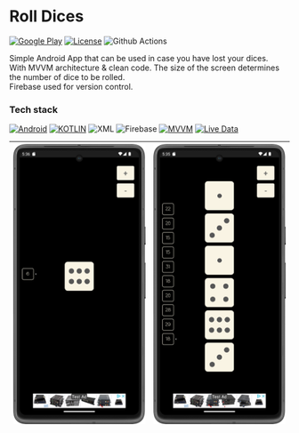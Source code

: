 Roll Dices
=====

[![Google Play](https://img.shields.io/badge/Google_Play-grey?style=none&logo=google-play&logoColor=cyan)](https://play.google.com/store/apps/details?id=com.endcodev.roll_dices)
[![License](https://img.shields.io/badge/License-MIT-blue.svg)](https://github.com/EndikaCo/app_roll_dices/LICENSE)
![Github Actions](https://github.com/EndikaCo/name_draw/actions/workflows/testing.yml/badge.svg)

Simple Android App that can be used in case you have lost your dices.  
With MVVM architecture & clean code.
The size of the screen determines the number of dice to be rolled.  
Firebase used for version control.

### Tech stack
[![Android](https://img.shields.io/badge/Android-grey?style=&logo=android&logoColor=green)](https://www.android.com/)
[![KOTLIN](https://img.shields.io/badge/Kotlin-grey?style=none&logo=Kotlin&logoColor=-5C2D91)](https://kotlinlang.org/)
![XML](https://img.shields.io/badge/</>%20xml-blue.svg?style=&logo=xml&logoColor=white)
![Firebase](https://img.shields.io/badge/-Firebase-grey?style=&logo=Firebase)
[![MVVM](https://img.shields.io/badge/MVVM-orange?style=&logo=)]()
[![Live Data](https://img.shields.io/badge/Live_Data-grey?style=&logo=)]()

| ![img.png](images/1.png)| ![img.png](images/2.png) |
|-------------------------|--------------------------|